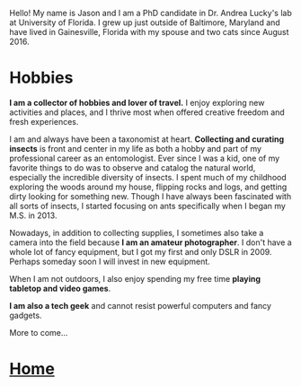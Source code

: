 Hello! My name is Jason and I am a PhD candidate in Dr. Andrea Lucky's lab at University of Florida. I grew up just outside of Baltimore, Maryland and have lived in Gainesville, Florida with my spouse and two cats since August 2016.

# Hobbies

**I am a collector of hobbies and lover of travel.** I enjoy exploring new activities and places, and I thrive most when offered creative freedom and fresh experiences.

I am and always have been a taxonomist at heart. **Collecting and curating insects** is front and center in my life as both a hobby and part of my professional career as an entomologist. Ever since I was a kid, one of my favorite things to do was to observe and catalog the natural world, especially the incredible diversity of insects. I spent much of my childhood exploring the woods around my house, flipping rocks and logs, and getting dirty looking for something new. Though I have always been fascinated with all sorts of insects, I started focusing on ants specifically when I began my M.S. in 2013.

Nowadays, in addition to collecting supplies, I sometimes also take a camera into the field because **I am an amateur photographer**. I don't have a whole lot of fancy equipment, but I got my first and only DSLR in 2009. Perhaps someday soon I will invest in new equipment.

When I am not outdoors, I also enjoy spending my free time **playing tabletop and video games**. 

**I am also a tech geek** and cannot resist powerful computers and fancy gadgets.

More to come...

# [Home](https://jlwilliants.github.io/)
